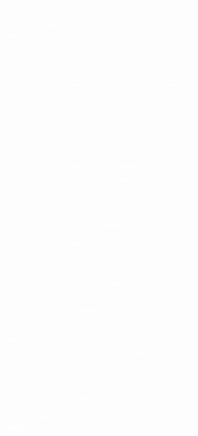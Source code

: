 <font color = white>  

Jack Beautz  
jpb375

#MATH 4420 Homework 5

###Exercise 1
Consider a single component of $G$ called $G_1$.  
Choose an edge $e\in E(G_1)$ and inductively calculate the chromatic polynomial of $M(G_1)$ with two base cases by choosing new edges to remove.
The first base case, the single independent element where two vertices are connected by a single edge. Second, the single dependent element defined as a single vertex with a loop edge.  
For multiple components, simply multiply these chromatic polynomials to get a new chromatic polynomial for the entire matroid of all components of the graph.  
To translate this to the graph coloring, note that in each component there is an arbitrary initial vertex which can be colored any of the $\lambda$ colors. From this initial vertex coloring, matroid dependencies define the number of remaining possible coloring. Hence, for each component in the graph, multiply by $\lambda$ to account for this initial choice on each unconnected component.  
As defined, all possible colorings of the graph $G$ with $k$ components is defined as $\chi_{M(G)}(\lambda) =\prod_{i=1}^k \chi_{M(G_i)}(\lambda)$ because the colorings of each component is independent of the other components as they are not connected. 


##Exercise 2
Consider the edge set $E$ and corresponding columns $C(E)$ which forms a circuit in $G$. We know by Lemma that the summation of all columns is the zero vector so $C(E)$ is a dependent set of vectors. Remove one of the edges from the circuit. Let the associated column vector be $v$.  Now the summation of all vectors in the set is $-v$, so the new edge set $E'$ is linearly independent. Note that $E'$ is a minimum spanning tree on the original circuit. Thus, $E'\subseteq \mathcal{I}(G)$. Any subsequent edge removal will continue to result in linearly independent edge sets until all edges are removed. If $E'\subseteq \mathcal{I}(G)$, then for any subset $E''\subseteq E'$, it must follow that $E''\subseteq \mathcal{I}(G)$. Hence, if the edge set corresponds to a linearly independent set of column vectors, the edge set does not form a circuit.  

Given the edge set $E$ is a subset of $\mathcal{I}(G)$, we know that the linear combination of all edges in the set is nonzero due to Lemma. Because this is in $\mathbb{Z}_2$ there are no scalar multiples but 0 and 1. Thus, if the linear combination of all column vectors is a vector $v$ in the set, linear combination of $E-\{v\}$ is 0 and this set forms a circuit. But, if this set forms a circuit, then it could not have been a subset of $\mathcal{I}$ in the first place. Thus, the linear combination of column vectors associated with the edge set must be nonzero. Hence, if $E\in \mathcal{I}(G)$, then the corresponding column vectors must be linearly independent.

Lemma: The only linear combination of all column vectors associated with edges is 0 if and only if the edges form a circuit and nothing but the circuit in the graph.

The edge set forms a circuit if every vertex is the end point of two edges. Thus, for each vertex there are two column vectors which have 1 in the row corresponding to the vertex. The summation of the two column vectors will be $1+1=0$ in $\mathbb Z_2$. Note in $\mathbb Z_2$ the only possible scalar multiples are 0 and 1, so if the column vector is in the linear combination, it is not multiplied by anything. Therefore, if the edge set forms a circuit, the summation and only linear combination including all edges will be 0.

If the linear combination of all column vectors is 0, then for each vertex there must be an even number of edges which have an endpoint on the vertex. There cannot be more than two edges which meet on the vertex because then there would be more edges than there are vertices and the circuit would not form a polygon.  Thus, if the linear combination is 0, the edges must all be included in a complete circuit.  





***THE END***
